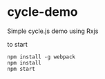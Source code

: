 # cycle-demo
Simple cycle.js demo using Rxjs

to start
```
npm install -g webpack
npm install
npm start
```

